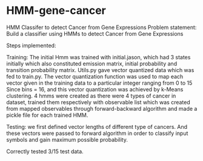 # HMM-gene-cancer
HMM Classifer to detect Cancer from Gene Expressions
Problem statement:
     Build a classifier using HMMs to detect Cancer from Gene Expressions

Steps implemented:

Training:
     The initial Hmm was trained with initial.jason, which had 3 states initially which also constituted emission matrix, initial probability and transition probability matrix. Utils.py gave vector quantized data which was fed to train.py. The vector quantization function was used to map each vector given in the training data to a particular integer ranging from 0 to 15 Since bins = 16, and this vector quantization was achieved by k-Means clustering. 4 hmms were created as there were 4 types of cancer in dataset, trained them respectively with observable list which was created from mapped observables through forward-backward algorithm and made a pickle file for each trained HMM.

Testing:
    we first defined vector lengths of different type of cancers. And these vectors were passed to forward algorithm in order to classify input symbols and gain maximum possible probability.

Correctly tested 3/15 test data.
